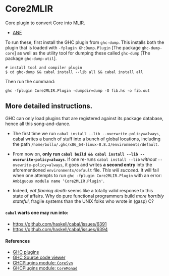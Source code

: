 # Core2MLIR

Core plugin to convert Core into MLIR.

- [ANF](https://gitlab.haskell.org/ghc/ghc/blob/master/compiler/GHC/CoreToStg/Prep.hs)


To run these, first install the GHC plugin from `ghc-dump`. This installs
both the plugin that is loaded with `-fplugin GhcDump.Plugin` [The package `ghc-dump-core`]
as well as the utility tool for dumping these called `ghc-dump` [The package `ghc-dump-util`].

```
# install tool and compiler plugin 
$ cd ghc-dump && cabal install --lib all && cabal install all
```


Then run the command:

```
ghc -fplugin Core2MLIR.Plugin -dumpdir=dump -O fib.hs -o fib.out
```


## More detailed instructions.

GHC can only load plugins that are registered against its package database,
hence all this song-and-dance. 
- The first time we run `cabal install --lib --overwrite-policy=always`, cabal writes a bunch of stuff
  into a bunch of global locations, including the path `/home/bollu/.ghc/x86_64-linux-8.8.3/environments/default`.

- From now on, **only run `cabal build && cabal install --lib --overwrite-policy=always`**. If one re-runs `cabal install --lib`
  _without_ `--ovewrite-policy=always`,
  it goes and writes __a second entry__ into the aforementioned `environments/default` file.
  _This will succeed_. It will fail when one attempts to run `ghc -fplugin Core2MLIR.Plugin`
  with an error: `Ambiguous module name ‘Core2MLIR.Plugin'`.

- Indeed, _eat flaming death_ seems like a totally valid response to this state
  of affairs. Why do pure functional programmers build _more horribly stateful_,
  fragile systems than the UNIX folks who wrote in (gasp) C?

#### `cabal` warts one may run into:
- https://github.com/haskell/cabal/issues/6391
- https://github.com/haskell/cabal/issues/6394


#### References

- [GHC plugins](https://ghc.gitlab.haskell.org/ghc/doc/users_guide/extending_ghc.html#annotation-pragmas)
- [GHC Source code viewer](https://haskell-code-explorer.mfix.io/package/ghc-8.6.1/show/main/Finder.hs)
- [GHCPlugins module: `CoreSyn`](https://hackage.haskell.org/package/ghc-8.2.1/docs/CoreSyn.html)
- [GHCPlugins module: `CoreMonad`](https://hackage.haskell.org/package/ghc-8.2.1/docs/CoreMonad.html)

